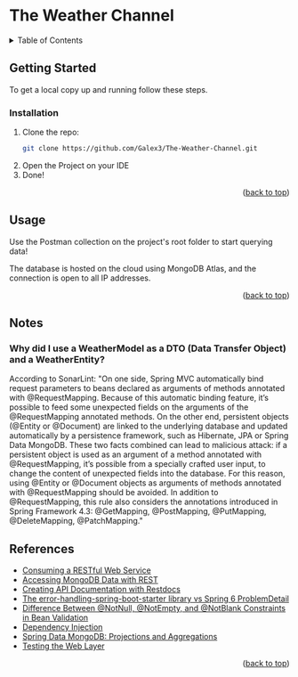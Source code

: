 <a name="readme-top"></a>

# The Weather Channel

<!-- TABLE OF CONTENTS -->
<details>
  <summary>Table of Contents</summary>
  <ol>
    <li>
      <a href="#getting-started">Getting Started</a>
      <ul>
        <li><a href="#installation">Installation</a></li>
      </ul>
    </li>
    <li><a href="#usage">Usage</a></li>
    <li><a href="#notes">Notes</a></li>
    <li><a href="#references">References</a></li>
  </ol>
</details>



<!-- GETTING STARTED -->
## Getting Started

To get a local copy up and running follow these steps.

### Installation

1. Clone the repo:
   ```sh
   git clone https://github.com/Galex3/The-Weather-Channel.git
   ```
2. Open the Project on your IDE
3. Done!

<p align="right">(<a href="#readme-top">back to top</a>)</p>



<!-- USAGE EXAMPLES -->
## Usage

Use the Postman collection on the project's root folder to start querying data!

The database is hosted on the cloud using MongoDB Atlas, and the connection is open to all IP addresses.

<p align="right">(<a href="#readme-top">back to top</a>)</p>



## Notes

### Why did I use a WeatherModel as a DTO (Data Transfer Object) and a WeatherEntity?
According to SonarLint: "On one side, Spring MVC automatically bind request parameters to beans declared as arguments of methods annotated with @RequestMapping. Because of this automatic binding feature, it’s possible to feed some unexpected fields on the arguments of the @RequestMapping annotated methods.
On the other end, persistent objects (@Entity or @Document) are linked to the underlying database and updated automatically by a persistence framework, such as Hibernate, JPA or Spring Data MongoDB.
These two facts combined can lead to malicious attack: if a persistent object is used as an argument of a method annotated with @RequestMapping, it’s possible from a specially crafted user input, to change the content of unexpected fields into the database.
For this reason, using @Entity or @Document objects as arguments of methods annotated with @RequestMapping should be avoided.
In addition to @RequestMapping, this rule also considers the annotations introduced in Spring Framework 4.3: @GetMapping, @PostMapping, @PutMapping, @DeleteMapping, @PatchMapping."



<!-- References -->
## References

* [Consuming a RESTful Web Service](https://spring.io/guides/gs/consuming-rest)
* [Accessing MongoDB Data with REST](https://spring.io/guides/gs/accessing-mongodb-data-rest)
* [Creating API Documentation with Restdocs](https://spring.io/guides/gs/testing-restdocs/)
* [The error-handling-spring-boot-starter library vs Spring 6 ProblemDetail](https://www.wimdeblauwe.com/blog/2022/12/01/the-error-handling-spring-boot-starter-library-vs-spring-6-problemdetail/)
* [Difference Between @NotNull, @NotEmpty, and @NotBlank Constraints in Bean Validation](https://www.baeldung.com/java-bean-validation-not-null-empty-blank)
* [Dependency Injection](https://docs.spring.io/spring-framework/reference/6.1-SNAPSHOT/core/beans/dependencies/factory-collaborators.html)
* [Spring Data MongoDB: Projections and Aggregations](https://www.baeldung.com/spring-data-mongodb-projections-aggregations)
* [Testing the Web Layer](https://spring.io/guides/gs/testing-web/)

<p align="right">(<a href="#readme-top">back to top</a>)</p>
